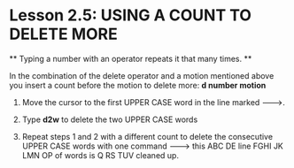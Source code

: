 # Lesson 2.5: USING A COUNT TO DELETE MORE

** Typing a number with an operator repeats it that many times. **

In the combination of the delete operator and a motion mentioned above you insert a count before the motion to delete more:
**d number motion**
         
1. Move the cursor to the first UPPER CASE word in the line marked --->.

2. Type  **d2w**  to delete the two UPPER CASE words

3. Repeat steps 1 and 2 with a different count to delete the consecutive UPPER CASE words with one command
--->  this ABC DE line FGHI JK LMN OP of words is Q RS TUV cleaned up.
